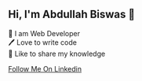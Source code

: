 <h2>Hi, I'm Abdullah Biswas 👋</h2>

👑 I am Web Developer <br>
🖊️ Love to write code <br>
🎤 Like to share my knowledge <br>

<a href="https://www.linkedin.com/in/abdullahbiswas/">Follow Me On Linkedin</a>
